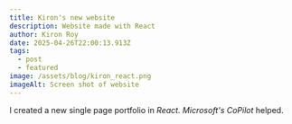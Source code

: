 ```yaml
---
title: Kiron's new website
description: Website made with React
author: Kiron Roy
date: 2025-04-26T22:00:13.913Z
tags:
  - post
  - featured
image: /assets/blog/kiron_react.png
imageAlt: Screen shot of website
---
```

I﻿ created a new single page portfolio in *React. Microsoft's CoPilot* helped.